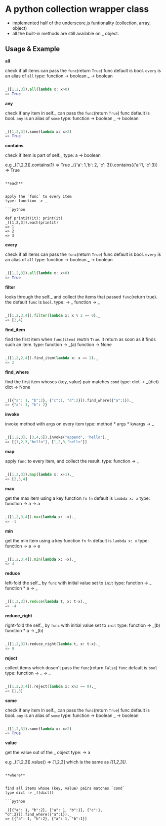A python collection wrapper class
=================================

- implemented half of the underscore.js funtionality (collection, array, object)
- all the built-in methods are still available on _ object.

Usage & Example
---------------
**all**


check if all items can pass the `func`(return `True`)
func default is bool.
`every` is an alias of `all`
type: function -> boolean
      _ -> boolean

```python

_([1,2,3]).all(lambda x: x>0)
=> True
```

**any**


check if any item in self._ can pass the `func`(return `True`)
func default is bool.
`any` is an alias of `some`
type: function -> boolean
      _ -> boolean

```python

_([1,2,3]).some(lambda x: x>2)
=> True
```

**contains**


check if item is part of self._
type: a -> boolean

e.g
_([1,2,3]).contains(1)
=> True
_({'a': 1,'b': 2, 'c': 3}).contains({'a':1, 'c':3})
=> True
```

**each**


apply the `func` to every item
type: function -> _

```python

def printit(it): print(it)
_([1,2,3]).each(printit)
=> 1
=> 2
=> 3
```

**every**


check if all items can pass the `func`(return `True`)
func default is bool.
`every` is an alias of `all`
type: function -> boolean
      _ -> boolean

```python

_([1,2,3]).all(lambda x: x>0)
=> True
```

**filter**


looks through the self._ and collect the items that passed
`func`(return true). the default `func` is `bool`.
type: -> _
     function -> _

```python

_([1,2,3,4]).filter(lambda x: x % 2 == 0)._
=> [2,4]
```

**find_item**


find the first item when `func(item)` reutrn `True`.
it return as soon as it finds such an item.
type: function -> _(a)
      function -> None

```python

_([1,2,2,4]).find_item(lambda x: x == 2)._
=> 2
```

**find_where**


find the first item whoses (key, value) pair matches `cond`
type: dict -> _(dict)
      dict -> None

```python

_([{"a": 1, "b":2}, {"c":1, "d":2}]).find_where({"a":1})._
=> {"a": 1, "b": 2}
```

**invoke**


invoke method with args on every item
type: method * args * kwargs -> _

```python

_([1,2,3], [3,4,5]).invoke("append", 'hello')._
=> [[1,2,3,"hello"], [1,2,3,"hello"]]
```

**map**


apply `func` to every item, and collect the result.
type: function -> _

```python

_([1,2,3]).map(lambda x: x+1)._
=> [2,3,4]
```

**max**


get the max item using a key function `fn`
`fn` default is `lambda x: x`
type: function -> a
       -> a

```python

_([1,2,3,4]).max(lambda x: -x)._
=> -1
```

**min**


get the min item using a key function `fn`
`fn` default is `lambda x: x`
type: function -> a
       -> a

```python

_([1,2,3,4]).min(lambda x: -x)._
=> 4
```

**reduce**


left-fold the self._ by `func` with initial value set to `init`
type: function -> _
      function * a -> _

```python

_([1,2,3]).reduce(lambda t, x: t-x)._
=> -4
```

**reduce_right**


right-fold the self._ by `func` with initial value set to `init`
type: function -> _(b)
      function * a -> _(b)

```python

_([1,2,3]).reduce_right(lambda t, x: t-x)._
=> 0
```

**reject**


collect items which dosen't pass the `func`(return `False`)
`func` default is `bool`
type: function -> _
      -> _

```python

_([1,2,3,4]).reject(lambda x: x%2 == 0)._
=> [1,3]
```

**some**


check if any item in self._ can pass the `func`(return `True`)
func default is bool.
`any` is an alias of `some`
type: function -> boolean
      _ -> boolean

```python

_([1,2,3]).some(lambda x: x>2)
=> True
```

**value**


get the value out of the _ object
type: -> a

e.g
_([1,2,3]).value()
=> [1,2,3]
which is the same as _([1,2,3])._
```

**where**


find all items whose (key, value) pairs matches `cond`
type dict -> _([dict])

```python

_([{"a": 1, "b":2}, {"a": 1, "b":1}, {"c":1, "d":2}]).find_where({"a":1})._
=> [{"a": 1, "b":2}, {"a": 1, "b":1}]
```

